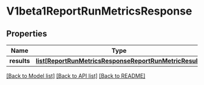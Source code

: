 # V1beta1ReportRunMetricsResponse

## Properties
Name | Type | Description | Notes
------------ | ------------- | ------------- | -------------
**results** | [**list[ReportRunMetricsResponseReportRunMetricResult]**](ReportRunMetricsResponseReportRunMetricResult.md) |  | [optional] 

[[Back to Model list]](../README.md#documentation-for-models) [[Back to API list]](../README.md#documentation-for-api-endpoints) [[Back to README]](../README.md)


